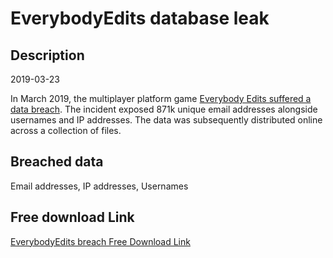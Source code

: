 # EverybodyEdits database leak

## Description

2019-03-23

In March 2019, the multiplayer platform game <a href="https://everybodyedits.wordpress.com/2019/03/28/everybody-edits-data-security-breach/" target="_blank" rel="noopener">Everybody Edits suffered a data breach</a>. The incident exposed 871k unique email addresses alongside usernames and IP addresses. The data was subsequently distributed online across a collection of files.

## Breached data

Email addresses, IP addresses, Usernames

## Free download Link

[EverybodyEdits breach Free Download Link](https://tinyurl.com/2b2k277t)